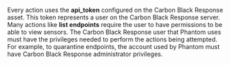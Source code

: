 [comment]: # " File: README.md"
[comment]: # "Copyright (c) 2016-2023 Splunk Inc."
[comment]: # ""
[comment]: # "Licensed under the Apache License, Version 2.0 (the 'License');"
[comment]: # "you may not use this file except in compliance with the License."
[comment]: # "You may obtain a copy of the License at"
[comment]: # ""
[comment]: # "    http://www.apache.org/licenses/LICENSE-2.0"
[comment]: # ""
[comment]: # "Unless required by applicable law or agreed to in writing, software distributed under"
[comment]: # "the License is distributed on an 'AS IS' BASIS, WITHOUT WARRANTIES OR CONDITIONS OF ANY KIND,"
[comment]: # "either express or implied. See the License for the specific language governing permissions"
[comment]: # "and limitations under the License."
[comment]: # ""
[comment]: # ""
Every action uses the **api_token** configured on the Carbon Black Response asset. This token
represents a user on the Carbon Black Response server. Many actions like **list endpoints** require
the user to have permissions to be able to view sensors. The Carbon Black Response user that Phantom
uses must have the privileges needed to perform the actions being attempted. For example, to
quarantine endpoints, the account used by Phantom must have Carbon Black Response administrator
privileges.
